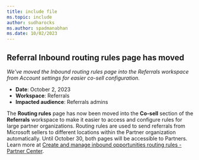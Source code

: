 ```yaml
---
title: include file
ms.topic: include
author: sudharocks
ms.author: spadmanabhan
ms.date: 10/02/2023
---
```


## Referral Inbound routing rules page has moved

_We've moved the Inbound routing rules page into the Referrals workspace from Account settings for easier co-sell configuration._

- **Date**: October 2, 2023
- **Workspace**: Referrals
- **Impacted audience**: Referrals admins

The **Routing rules** page has now been moved into the **Co-sell** section of the **Referrals** workspace to make it easier to access and configure rules for large partner organizations. Routing rules are used to send referrals from Microsoft sellers to different locations within the Partner organization automatically. Until October 30, both pages will be accessible to Partners. Learn more at [Create and manage inbound opportunities routing rules - Partner Center](../../../routing-rules.md).
